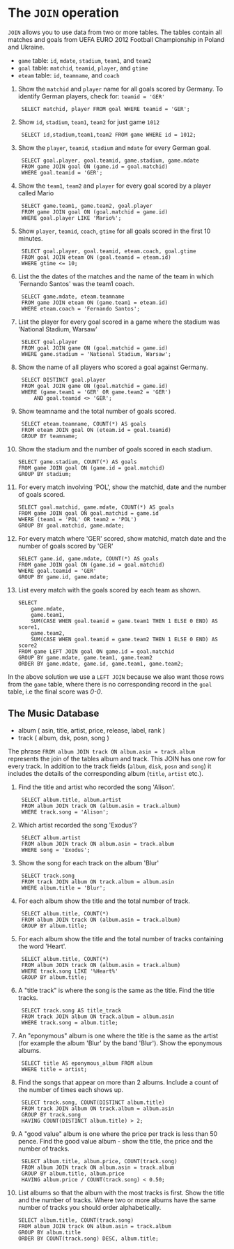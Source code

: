 # The `JOIN` operation

`JOIN` allows you to use data from two or more tables. The tables contain all matches and goals from UEFA EURO 2012 Football Championship in Poland and Ukraine.

- `game` table: `id`, `mdate`, `stadium`, `team1`, and `team2`
- `goal` table: `matchid`, `teamid`, `player`, and `gtime`
- `eteam` table: `id`, `teamname`, and `coach`

1. Show the `matchid` and `player` name for all goals scored by Germany. To identify German players, check for: `teamid = 'GER'`

        SELECT matchid, player FROM goal WHERE teamid = 'GER';

2. Show `id`, `stadium`, `team1`, `team2` for just game `1012`

        SELECT id,stadium,team1,team2 FROM game WHERE id = 1012;

3. Show the `player`, `teamid`, `stadium` and `mdate` for every German goal.

        SELECT goal.player, goal.teamid, game.stadium, game.mdate 
        FROM game JOIN goal ON (game.id = goal.matchid) 
        WHERE goal.teamid = 'GER';

4. Show the `team1`, `team2` and `player` for every goal scored by a player called Mario

        SELECT game.team1, game.team2, goal.player 
        FROM game JOIN goal ON (goal.matchid = game.id) 
        WHERE goal.player LIKE 'Mario%';

5. Show `player`, `teamid`, `coach`, `gtime` for all goals scored in the first 10 minutes.

        SELECT goal.player, goal.teamid, eteam.coach, goal.gtime
        FROM goal JOIN eteam ON (goal.teamid = eteam.id)
        WHERE gtime <= 10;

6. List the the dates of the matches and the name of the team in which 'Fernando Santos' was the team1 coach.

        SELECT game.mdate, eteam.teamname 
        FROM game JOIN eteam ON (game.team1 = eteam.id) 
        WHERE eteam.coach = 'Fernando Santos';

7. List the player for every goal scored in a game where the stadium was 'National Stadium, Warsaw'

        SELECT goal.player 
        FROM goal JOIN game ON (goal.matchid = game.id) 
        WHERE game.stadium = 'National Stadium, Warsaw';

8. Show the name of all players who scored a goal against Germany.

        SELECT DISTINCT goal.player
        FROM goal JOIN game ON (goal.matchid = game.id) 
        WHERE (game.team1 = 'GER' OR game.team2 = 'GER') 
            AND goal.teamid <> 'GER';

9. Show teamname and the total number of goals scored.

        SELECT eteam.teamname, COUNT(*) AS goals
        FROM eteam JOIN goal ON (eteam.id = goal.teamid)
        GROUP BY teamname;

10. Show the stadium and the number of goals scored in each stadium.

        SELECT game.stadium, COUNT(*) AS goals
        FROM game JOIN goal ON (game.id = goal.matchid)
        GROUP BY stadium;

11. For every match involving 'POL', show the matchid, date and the number of goals scored.

        SELECT goal.matchid, game.mdate, COUNT(*) AS goals
        FROM game JOIN goal ON goal.matchid = game.id 
        WHERE (team1 = 'POL' OR team2 = 'POL') 
        GROUP BY goal.matchid, game.mdate;

12. For every match where 'GER' scored, show matchid, match date and the number of goals scored by 'GER'

        SELECT game.id, game.mdate, COUNT(*) AS goals 
        FROM game JOIN goal ON (game.id = goal.matchid) 
        WHERE goal.teamid = 'GER' 
        GROUP BY game.id, game.mdate;

13. List every match with the goals scored by each team as shown.

        SELECT 
            game.mdate, 
            game.team1, 
            SUM(CASE WHEN goal.teamid = game.team1 THEN 1 ELSE 0 END) AS score1,
            game.team2, 
            SUM(CASE WHEN goal.teamid = game.team2 THEN 1 ELSE 0 END) AS score2
        FROM game LEFT JOIN goal ON game.id = goal.matchid
        GROUP BY game.mdate, game.team1, game.team2
        ORDER BY game.mdate, game.id, game.team1, game.team2;

In the above solution we use a `LEFT JOIN` because we also want those rows from the `game` table, where there is no corresponding record in the `goal` table, i.e the final score was _0-0_.

## The Music Database

- album ( asin, title, artist, price, release, label, rank )
- track ( album, dsk, posn, song )

The phrase `FROM album JOIN track ON album.asin = track.album` represents the join of the tables album and track. This JOIN has one row for every track. In addition to the track fields (`album`, `disk`, `posn` and `song`) it includes the details of the corresponding album (`title`, `artist` etc.).

1. Find the title and artist who recorded the song 'Alison'.

        SELECT album.title, album.artist
        FROM album JOIN track ON (album.asin = track.album)
        WHERE track.song = 'Alison';

2. Which artist recorded the song 'Exodus'?

        SELECT album.artist 
        FROM album JOIN track ON album.asin = track.album 
        WHERE song = 'Exodus';

3. Show the song for each track on the album 'Blur'

        SELECT track.song 
        FROM track JOIN album ON track.album = album.asin 
        WHERE album.title = 'Blur';

4. For each album show the title and the total number of track.

        SELECT album.title, COUNT(*)
        FROM album JOIN track ON (album.asin = track.album)
        GROUP BY album.title;

5. For each album show the title and the total number of tracks containing the word 'Heart'.

        SELECT album.title, COUNT(*)
        FROM album JOIN track ON (album.asin = track.album)
        WHERE track.song LIKE '%Heart%'
        GROUP BY album.title;

6. A "title track" is where the song is the same as the title. Find the title tracks.

        SELECT track.song AS title_track 
        FROM track JOIN album ON track.album = album.asin 
        WHERE track.song = album.title;

7. An "eponymous" album is one where the title is the same as the artist (for example the album 'Blur' by the band 'Blur'). Show the eponymous albums.

        SELECT title AS eponymous_album FROM album 
        WHERE title = artist;

8. Find the songs that appear on more than 2 albums. Include a count of the number of times each shows up.

        SELECT track.song, COUNT(DISTINCT album.title) 
        FROM track JOIN album ON track.album = album.asin 
        GROUP BY track.song 
        HAVING COUNT(DISTINCT album.title) > 2;

9. A "good value" album is one where the price per track is less than 50 pence. Find the good value album - show the title, the price and the number of tracks.

        SELECT album.title, album.price, COUNT(track.song) 
        FROM album JOIN track ON album.asin = track.album 
        GROUP BY album.title, album.price 
        HAVING album.price / COUNT(track.song) < 0.50;

10. List albums so that the album with the most tracks is first. Show the title and the number of tracks. Where two or more albums have the same number of tracks you should order alphabetically.

        SELECT album.title, COUNT(track.song) 
        FROM album JOIN track ON album.asin = track.album 
        GROUP BY album.title 
        ORDER BY COUNT(track.song) DESC, album.title;